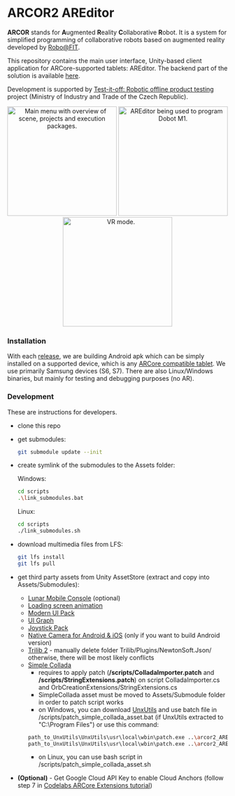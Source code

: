 # ARCOR2 AREditor

**ARCOR** stands for **A**ugmented **R**eality **C**ollaborative **R**obot. It is a system for simplified programming of collaborative robots based on augmented reality developed by [Robo@FIT](https://www.fit.vut.cz/research/group/robo/.en).

This repository contains the main user interface, Unity-based client application for ARCore-supported tablets: AREditor. The backend part of the solution is available [here](https://github.com/robofit/arcor2).

Development is supported by [Test-it-off: Robotic offline product testing](https://www.fit.vut.cz/research/project/1308/) project (Ministry of Industry and Trade of the Czech Republic).

<p align="center">
<img src="https://user-images.githubusercontent.com/1199396/109945741-d77c6a00-7cd7-11eb-9eb0-0448e346b60a.jpg" width="250" alt="Main menu with overview of scene, projects and execution packages."/>
<img src="https://user-images.githubusercontent.com/1199396/109945708-d0555c00-7cd7-11eb-9e7a-eeee34b3acab.jpg" width="250" alt="AREditor being used to program Dobot M1."/>
<img src="https://user-images.githubusercontent.com/1199396/109945756-dba88780-7cd7-11eb-8b95-49175dcbcc72.jpg" width="250" alt="VR mode."/>
</p>

### Installation

With each [release](https://github.com/robofit/arcor2_areditor/releases), we are building Android apk which can be simply installed on a supported device, which is any [ARCore compatible tablet](https://developers.google.com/ar/discover/supported-devices#google_play_devices). We use primarily Samsung devices (S6, S7). There are also Linux/Windows binaries, but mainly for testing and debugging purposes (no AR).

### Development

These are instructions for developers.

 - clone this repo
 - get submodules:
   ```bash
   git submodule update --init
   ```
 - create symlink of the submodules to the Assets folder:
 
   Windows:
   ```bash
   cd scripts
   .\link_submodules.bat
   ```
   
   Linux:
   ```bash
   cd scripts
   ./link_submodules.sh
   ```
 - download multimedia files from LFS:
   ```bash
   git lfs install
   git lfs pull
   ```
 - get third party assets from Unity AssetStore (extract and copy into Assets/Submodules):
   - [Lunar Mobile Console](https://assetstore.unity.com/packages/tools/gui/lunar-mobile-console-free-82881) (optional)
   - [Loading screen animation](https://assetstore.unity.com/packages/tools/loading-screen-animation-98505) 
   - [Modern UI Pack](https://assetstore.unity.com/packages/tools/gui/modern-ui-pack-150824)
   - [UI Graph](https://assetstore.unity.com/packages/tools/gui/ui-graph-51304)
   - [Joystick Pack](https://assetstore.unity.com/packages/tools/input-management/joystick-pack-107631)
   - [Native Camera for Android & iOS](https://assetstore.unity.com/packages/tools/integration/native-camera-for-android-ios-117802) (only if you want to build Android version)
   - [Trilib 2](https://assetstore.unity.com/packages/tools/modeling/trilib-2-model-loading-package-157548) - manually delete folder Trilib/Plugins/NewtonSoft.Json/ otherwise, there will be most likely conflicts
   - [Simple Collada](https://assetstore.unity.com/packages/tools/input-management/simple-collada-19579)
     - requires to apply patch (<b>/scripts/ColladaImporter.patch</b> and <b>/scripts/StringExtensions.patch</b>) on script ColladaImporter.cs and OrbCreationExtensions/StringExtensions.cs
     - SimpleCollada asset must be moved to Assets/Submodule folder in order to patch script works
     - on Windows, you can download [UnxUtils](http://unxutils.sourceforge.net/) and use batch file in /scripts/patch_simple_collada_asset.bat (if UnxUtils extracted to "C:\Program Files\") or use this command:
     ```bash       
     path_to_UnxUtils\UnxUtils\usr\local\wbin\patch.exe ..\arcor2_AREditor\Assets\Submodules\SimpleCollada\ColladaImporter.cs -i ColladaImporter.patch
     path_to_UnxUtils\UnxUtils\usr\local\wbin\patch.exe ..\arcor2_AREditor\Assets\Submodules\SimpleCollada\OrbCreationExtensions\StringExtensions.cs -i StringExtensions.patch
     ```
     - on Linux, you can use bash script in /scripts/patch_simple_collada_asset.sh

 - <b>(Optional)</b> - Get Google Cloud API Key to enable Cloud Anchors (follow step 7 in [Codelabs ARCore Extensions tutorial](https://codelabs.developers.google.com/codelabs/arcore-extensions-cloud-anchors/#6))
